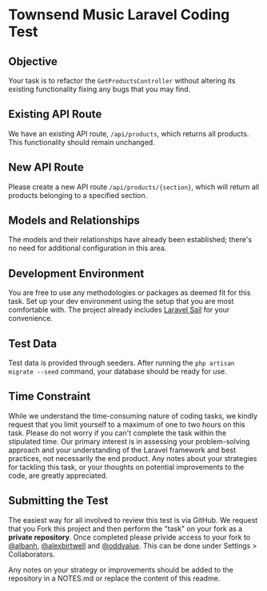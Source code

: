 # Townsend Music Laravel Coding Test

## Objective

Your task is to refactor the `GetProductsController` without altering its existing functionality fixing any bugs that you may find.

## Existing API Route

We have an existing API route, `/api/products`, which returns all products. This functionality should remain unchanged.

## New API Route

Please create a new API route `/api/products/{section}`, which will return all products belonging to a specified section.

## Models and Relationships

The models and their relationships have already been established; there's no need for additional configuration in this area.

## Development Environment

You are free to use any methodologies or packages as deemed fit for this task. Set up your dev environment using the setup that you are most comfortable with. The project already includes [Laravel Sail](https://github.com/laravel/sail) for your convenience.

## Test Data

Test data is provided through seeders. After running the `php artisan migrate --seed` command, your database should be ready for use.

## Time Constraint

While we understand the time-consuming nature of coding tasks, we kindly request that you limit yourself to a maximum of one to two hours on this task. Please do not worry if you can't complete the task within the stipulated time. Our primary interest is in assessing your problem-solving approach and your understanding of the Laravel framework and best practices, not necessarily the end product. Any notes about your strategies for tackling this task, or your thoughts on potential improvements to the code, are greatly appreciated.

## Submitting the Test

The easiest way for all involved to review this test is via GitHub. We request that you Fork this project and then perform the "task" on your fork as a **private repository**. Once completed please privide access to your fork to [@albanh](https://github.com/albanh), [@alexbirtwell](https://github.com/alexbirtwell) and [@oddvalue](https://github.com/oddvalue). This can be done under Settings > Collaborators.

Any notes on your strategy or improvements should be added to the repository in a NOTES.md or replace the content of this readme.
